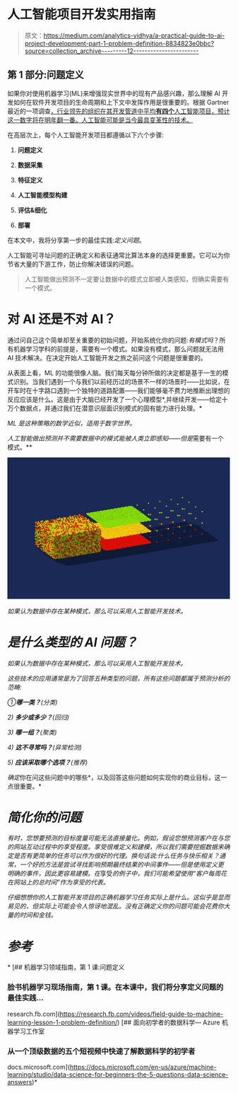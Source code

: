# 人工智能项目开发实用指南

> 原文：<https://medium.com/analytics-vidhya/a-practical-guide-to-ai-project-development-part-1-problem-definition-8834823e0bbc?source=collection_archive---------12----------------------->

## 第 1 部分:问题定义

如果你对使用机器学习(ML)来增强现实世界中的现有产品感兴趣，那么理解 AI 开发如何在软件开发项目的生命周期和上下文中发挥作用是很重要的。根据 Gartner 最近的一项调查[，行业领先的组织在其开发管道中平均**有四个**人工智能项目，预计这一数字将在明年翻一番。人工智能可能是当今最具变革性的技术。](https://www.gartner.com/en/newsroom/press-releases/2019-07-15-gartner-survey-reveals-leading-organizations-expect-t)

在高层次上，每个人工智能开发项目都遵循以下六个步骤:

1) **问题定义**

2) **数据采集**

3) **特征定义**

4) **人工智能模型构建**

5) **评估&细化**

6) **部署**

在本文中，我将分享第一步的最佳实践:*定义问题*。

人工智能可寻址问题的正确定义和表征通常比算法本身的选择更重要。它可以为你节省大量的下游工作，防止你解决错误的问题。

> 人工智能做出预测不一定要让数据中的模式立即被人类感知，但确实需要有一个模式。

# 对 AI 还是不对 AI？

通过问自己这个简单却至关重要的初始问题，开始系统化你的问题:*有模式吗*？所有机器学习学科的前提是，需要有一个模式。如果没有模式，那么问题就无法用 AI 技术解决。在决定开始人工智能开发之旅之前问这个问题是很重要的。

从表面上看，ML 的功能很像人脑。我们每天每分钟所做的决定都是基于一生的模式识别。当我们遇到一个与我们以前经历过的场景不一样的场景时——比如说，在开车时在十字路口遇到一个独特的道路配置——我们能够毫不费力地推断出理想的反应应该是什么。这是由于大脑已经开发了一个心理模型*,并继续开发——给定十万个数据点，并通过我们在潜意识层面识别模式的固有能力进行处理。*

*ML 是这种策略的数学近似，适用于数字世界。*

*人工智能做出预测并不需要数据中的模式能被人类立即感知——但是*需要有一个模式。**

*![](img/e76dedbaac519e1933b80079e14f4284.png)*

*如果认为数据中存在某种模式，那么可以采用人工智能开发技术。*

# *是什么类型的 AI 问题？*

*如果认为数据中存在某种模式，那么可以采用人工智能开发技术。*

*这些技术的应用通常是为了回答五种类型的问题，所有这些问题都属于预测分析的范畴:*

*①**哪一类？**(分类)*

*2) **多少或多少？**(回归)*

*3) **哪一组？**(聚类)*

*4) **这不寻常吗？**(异常检测)*

*5) **应该采取哪个选项？**(推荐)*

*确定*你在问这些问题中的哪些*，以及回答这些问题如何实现你的商业目标，这一点很重要。*

# *简化你的问题*

*有时，您想要预测的目标度量可能无法直接量化。例如，假设您想预测客户在与您的网站互动过程中的享受程度。享受很难定义和建模，所以我们需要挖掘数据来确定是否有更简单的任务可以作为很好的代理。换句话说:什么任务与快乐相关？通常，一个好的方法是尝试寻找影响预期最终结果的中间事件——但是使用定义更明确的事件，因此更容易建模。在*享受*的例子中，我们可能希望使用“客户每周花在网站上的总时间”作为享受的代表。*

*仔细想想你的人工智能开发项目的正确机器学习任务实际上是什么。这似乎是显而易见的，但实际上可能会令人惊讶地混乱。没有正确定义你的问题可能会花费你大量的时间和金钱。*

# *参考*

*[](https://research.fb.com/videos/field-guide-to-machine-learning-lesson-1-problem-definition/) [## 机器学习领域指南，第 1 课:问题定义

### 脸书机器学习现场指南，第 1 课。在本课中，我们将分享定义问题的最佳实践…

research.fb.com](https://research.fb.com/videos/field-guide-to-machine-learning-lesson-1-problem-definition/) [](https://docs.microsoft.com/en-us/azure/machine-learning/studio/data-science-for-beginners-the-5-questions-data-science-answers) [## 面向初学者的数据科学— Azure 机器学习工作室

### 从一个顶级数据的五个短视频中快速了解数据科学的初学者

docs.microsoft.com](https://docs.microsoft.com/en-us/azure/machine-learning/studio/data-science-for-beginners-the-5-questions-data-science-answers)*